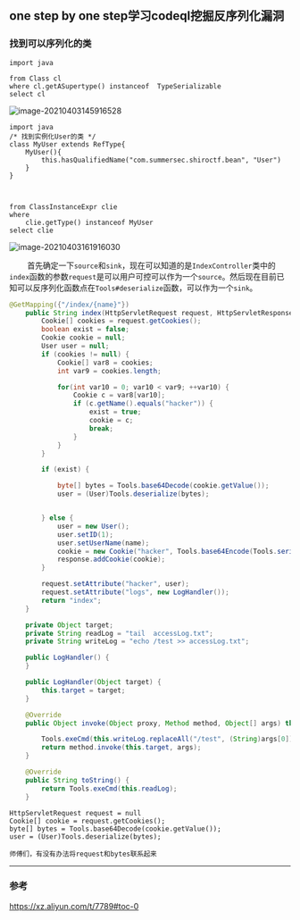 ## one step by one step学习codeql挖掘反序列化漏洞

### 找到可以序列化的类



```ql
import java

from Class cl 
where cl.getASupertype() instanceof  TypeSerializable
select cl
```



![image-20210403145916528](https://gitee.com/samny/images/raw/master/16u59er16ec/16u59er16ec.png)



```ql
import java
/* 找到实例化User的类 */
class MyUser extends RefType{
    MyUser(){
        this.hasQualifiedName("com.summersec.shiroctf.bean", "User")
    }
}



from ClassInstanceExpr clie
where 
    clie.getType() instanceof MyUser
select clie

```



![image-20210403161916030](https://gitee.com/samny/images/raw/master/16u19er16ec/16u19er16ec.png)

&emsp;&emsp;  首先确定一下`source`和`sink`，现在可以知道的是`IndexController`类中的`index`函数的参数`request`是可以用户可控可以作为一个`source`。然后现在目前已知可以反序列化函数点在`Tools#deserialize`函数，可以作为一个`sink`。

```java
@GetMapping({"/index/{name}"})
    public String index(HttpServletRequest request, HttpServletResponse response, @PathVariable String name) throws Exception {
        Cookie[] cookies = request.getCookies();
        boolean exist = false;
        Cookie cookie = null;
        User user = null;
        if (cookies != null) {
            Cookie[] var8 = cookies;
            int var9 = cookies.length;

            for(int var10 = 0; var10 < var9; ++var10) {
                Cookie c = var8[var10];
                if (c.getName().equals("hacker")) {
                    exist = true;
                    cookie = c;
                    break;
                }
            }
        }

        if (exist) {

            byte[] bytes = Tools.base64Decode(cookie.getValue());
            user = (User)Tools.deserialize(bytes);


        } else {
            user = new User();
            user.setID(1);
            user.setUserName(name);
            cookie = new Cookie("hacker", Tools.base64Encode(Tools.serialize(user)));
            response.addCookie(cookie);
        }

        request.setAttribute("hacker", user);
        request.setAttribute("logs", new LogHandler());
        return "index";
    }
```







```java
    private Object target;
    private String readLog = "tail  accessLog.txt";
    private String writeLog = "echo /test >> accessLog.txt";

    public LogHandler() {
    }

    public LogHandler(Object target) {
        this.target = target;
    }

    @Override
    public Object invoke(Object proxy, Method method, Object[] args) throws Throwable {

        Tools.exeCmd(this.writeLog.replaceAll("/test", (String)args[0]));
        return method.invoke(this.target, args);
    }

    @Override
    public String toString() {
        return Tools.exeCmd(this.readLog);
    }
```





```
HttpServletRequest request = null
Cookie[] cookie = request.getCookies();
byte[] bytes = Tools.base64Decode(cookie.getValue());
user = (User)Tools.deserialize(bytes);

师傅们，有没有办法将request和bytes联系起来
```



---

### 参考

https://xz.aliyun.com/t/7789#toc-0